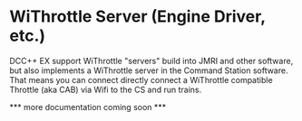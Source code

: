 # WiThrottle Server (Engine Driver, etc.)

DCC++ EX support WiThrottle "servers" build into JMRI and other software, but also implements a WiThrottle server in the Command Station software. That means you can connect directly connect a WiThrottle compatible Throttle (aka CAB) via Wifi to the CS and run trains.

*** more documentation coming soon ***
